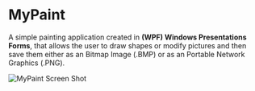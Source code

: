 # MyPaint

A simple painting application created in **(WPF) Windows Presentations Forms**, that allows the user to draw shapes or modify pictures and then save them either as an Bitmap Image (.BMP) or as an Portable Network Graphics (.PNG).

![MyPaint Screen Shot](https://github.com/EdvinAndre/MyPaint/Image/MyPaint_ScreenShot.png)
